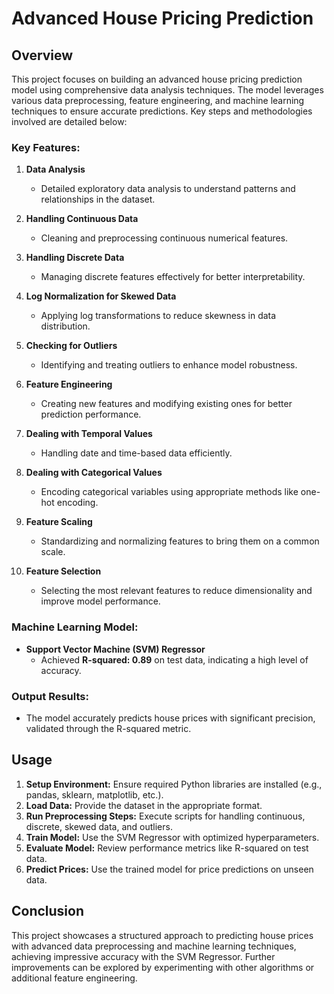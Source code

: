 # Advanced House Pricing Prediction

## Overview
This project focuses on building an advanced house pricing prediction model using comprehensive data analysis techniques. The model leverages various data preprocessing, feature engineering, and machine learning techniques to ensure accurate predictions. Key steps and methodologies involved are detailed below:

### Key Features:
1. **Data Analysis**
   - Detailed exploratory data analysis to understand patterns and relationships in the dataset.

2. **Handling Continuous Data**
   - Cleaning and preprocessing continuous numerical features.

3. **Handling Discrete Data**
   - Managing discrete features effectively for better interpretability.

4. **Log Normalization for Skewed Data**
   - Applying log transformations to reduce skewness in data distribution.

5. **Checking for Outliers**
   - Identifying and treating outliers to enhance model robustness.

6. **Feature Engineering**
   - Creating new features and modifying existing ones for better prediction performance.

7. **Dealing with Temporal Values**
   - Handling date and time-based data efficiently.

8. **Dealing with Categorical Values**
   - Encoding categorical variables using appropriate methods like one-hot encoding.

9. **Feature Scaling**
   - Standardizing and normalizing features to bring them on a common scale.

10. **Feature Selection**
    - Selecting the most relevant features to reduce dimensionality and improve model performance.

### Machine Learning Model:
- **Support Vector Machine (SVM) Regressor**
  - Achieved **R-squared: 0.89** on test data, indicating a high level of accuracy.

### Output Results:
- The model accurately predicts house prices with significant precision, validated through the R-squared metric.

## Usage
1. **Setup Environment:** Ensure required Python libraries are installed (e.g., pandas, sklearn, matplotlib, etc.).
2. **Load Data:** Provide the dataset in the appropriate format.
3. **Run Preprocessing Steps:** Execute scripts for handling continuous, discrete, skewed data, and outliers.
4. **Train Model:** Use the SVM Regressor with optimized hyperparameters.
5. **Evaluate Model:** Review performance metrics like R-squared on test data.
6. **Predict Prices:** Use the trained model for price predictions on unseen data.

## Conclusion
This project showcases a structured approach to predicting house prices with advanced data preprocessing and machine learning techniques, achieving impressive accuracy with the SVM Regressor. Further improvements can be explored by experimenting with other algorithms or additional feature engineering.

